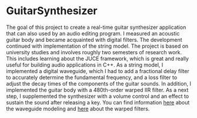# GuitarSynthesizer
The goal of this project to create a real-time guitar synthesizer application that can also used by an audio editing program.
I measured an acoustic guitar body and became acquainted with digital filters. The development continued with implementation of the string model.
The project is based on university studies and involves roughly two semesters of research work. This includes learning about the JUCE framework, which is great and really useful for building audio applications in C++.
As a string model, I implemented a digital waveguide, which I had to add a fractional delay filter to accurately determine the fundamental frequency, and a loss filter to adjust the decay times of the components of the guitar sounds. In addition, I implemented the guitar body with a 480th-order warped IIR filter.
As a next step, I supplemented the synthesizer with a volume control and an effect to sustain the sound after releasing a key.
You can find information [here](https://ccrma.stanford.edu/~jos/pasp/Digital_Waveguide_Model.html) about the waveguide modeling and [here](https://www.ee.columbia.edu/~dpwe/papers/KarjHLH97-warp.pdf) about the warped filters.
